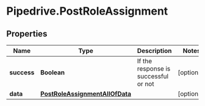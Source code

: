 # Pipedrive.PostRoleAssignment

## Properties

Name | Type | Description | Notes
------------ | ------------- | ------------- | -------------
**success** | **Boolean** | If the response is successful or not | [optional] 
**data** | [**PostRoleAssignmentAllOfData**](PostRoleAssignmentAllOfData.md) |  | [optional] 



